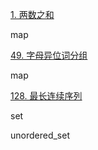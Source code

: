 [1. 两数之和](https://leetcode.cn/problems/two-sum/)

map

[49. 字母异位词分组](https://leetcode.cn/problems/group-anagrams/)

map

[128. 最长连续序列](https://leetcode.cn/problems/longest-consecutive-sequence/)

set

unordered_set
